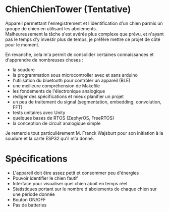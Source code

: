 # ChienChienTower (Tentative)
Appareil permettant l'enregistrement et l'identification d'un chien parmis un groupe de chien en utilisant les aboiements.  
Malheureusement la tâche s'est avérée plus complexe que prévu, et n'ayant pas le temps d'y investir plus de temps, je préfère mettre ce projet de côté pour le moment.  

En revanche, cela m'a permit de consolider certaines connaissances et d'apprendre de nombreuses choses :
- la soudure
- la programmation sous microcontroller avec et sans arduino
- l'utilisation du bluetooth pour contrôler un appareil (BLE)
- une meilleure compréhension de Makefile
- les fondements de l'électronique analogique
- rédiger des spécifications et mieux planifier un projet
- un peu de traitement du signal (segmentation, embedding, convolution, FFT)
- tests unitaires avec Unity
- quelques bases de RTOS (ZephyrOS, FreeRTOS)
- la conception de circuit analogique simple

Je remercie tout particulièrement M. Franck Wajsburt pour son initiation à la soudure et la carte ESP32 qu'il m'a donné.

# Spécifications
- L'appareil doit être assez petit et consommer peu d'énergies
- Pouvoir identifier le chien fautif
- Interface pour visualiser quel chien aboit en temps réel
- Statistiques portant sur le nombre d'aboiements de chaque chien sur une période donnée
- Bouton ON/OFF
- Pas de batteries


